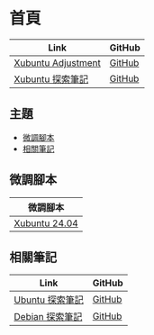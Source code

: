

# 首頁

| Link | GitHub |
| ---- | ------ |
| [Xubuntu Adjustment](https://samwhelp.github.io/xubuntu-adjustment/) | [GitHub](https://github.com/samwhelp/xubuntu-adjustment) |
| [Xubuntu 探索筆記](https://samwhelp.github.io/note-about-xubuntu/) | [GitHub](https://github.com/samwhelp/note-about-xubuntu) |




## 主題

* [微調腳本](#微調腳本)
* [相關筆記](#相關筆記)




## 微調腳本

| 微調腳本 |
| -------- |
| [Xubuntu 24.04](https://github.com/samwhelp/xubuntu-adjustment/tree/main/prototype/main) |




## 相關筆記

| Link | GitHub |
| ---- | ------ |
| [Ubuntu 探索筆記](https://samwhelp.github.io/note-about-ubuntu/) | [GitHub](https://github.com/samwhelp/note-about-ubuntu) |
| [Debian 探索筆記](https://samwhelp.github.io/note-about-debian/) | [GitHub](https://github.com/samwhelp/note-about-debian) |
